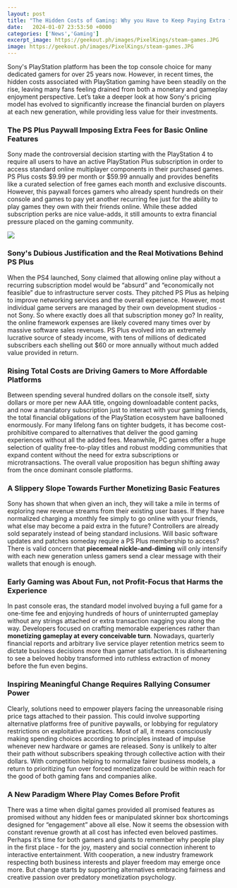 ```yaml
---
layout: post
title: "The Hidden Costs of Gaming: Why you Have to Keep Paying Extra for Less Online"
date:   2024-01-07 23:53:50 +0000
categories: ['News','Gaming']
excerpt_image: https://geekout.ph/images/PixelKings/steam-games.JPG
image: https://geekout.ph/images/PixelKings/steam-games.JPG
---
```


Sony's PlayStation platform has been the top console choice for many dedicated gamers for over 25 years now. However, in recent times, the hidden costs associated with PlayStation gaming have been steadily on the rise, leaving many fans feeling drained from both a monetary and gameplay enjoyment perspective. Let’s take a deeper look at how Sony's pricing model has evolved to significantly increase the financial burden on players at each new generation, while providing less value for their investments.
### **The PS Plus Paywall Imposing Extra Fees for Basic Online Features** 
Sony made the controversial decision starting with the PlayStation 4 to require all users to have an active PlayStation Plus subscription in order to access standard online multiplayer components in their purchased games. PS Plus costs $9.99 per month or $59.99 annually and provides benefits like a curated selection of free games each month and exclusive discounts. However, this paywall forces gamers who already spent hundreds on their console and games to pay yet another recurring fee just for the ability to play games they own with their friends online. While these added subscription perks are nice value-adds, it still amounts to extra financial pressure placed on the gaming community.

![](https://geekout.ph/images/PixelKings/steam-games.JPG)
### **Sony's Dubious Justification and the Real Motivations Behind PS Plus**
When the PS4 launched, Sony claimed that allowing online play without a recurring subscription model would be “absurd” and “economically not feasible” due to infrastructure server costs. They pitched PS Plus as helping to improve networking services and the overall experience. However, most individual game servers are managed by their own development studios - not Sony. So where exactly does all that subscription money go? In reality, the online framework expenses are likely covered many times over by massive software sales revenues. PS Plus evolved into an extremely lucrative source of steady income, with tens of millions of dedicated subscribers each shelling out $60 or more annually without much added value provided in return. 
### **Rising Total Costs are Driving Gamers to More Affordable Platforms**
Between spending several hundred dollars on the console itself, sixty dollars or more per new AAA title, ongoing downloadable content packs, and now a mandatory subscription just to interact with your gaming friends, the total financial obligations of the PlayStation ecosystem have ballooned enormously. For many lifelong fans on tighter budgets, it has become cost-prohibitive compared to alternatives that deliver the good gaming experiences without all the added fees. Meanwhile, PC games offer a huge selection of quality free-to-play titles and robust modding communities that expand content without the need for extra subscriptions or microtransactions. The overall value proposition has begun shifting away from the once dominant console platforms.
### **A Slippery Slope Towards Further Monetizing Basic Features** 
Sony has shown that when given an inch, they will take a mile in terms of exploring new revenue streams from their existing user bases. If they have normalized charging a monthly fee simply to go online with your friends, what else may become a paid extra in the future? Controllers are already sold separately instead of being standard inclusions. Will basic software updates and patches someday require a PS Plus membership to access? There is valid concern that **piecemeal nickle-and-diming** will only intensify with each new generation unless gamers send a clear message with their wallets that enough is enough.
### **Early Gaming was About Fun, not Profit-Focus that Harms the Experience**
In past console eras, the standard model involved buying a full game for a one-time fee and enjoying hundreds of hours of uninterrupted gameplay without any strings attached or extra transaction nagging you along the way. Developers focused on crafting memorable experiences rather than **monetizing gameplay at every conceivable turn**. Nowadays, quarterly financial reports and arbitrary live service player retention metrics seem to dictate business decisions more than gamer satisfaction. It is disheartening to see a beloved hobby transformed into ruthless extraction of money before the fun even begins. 
### **Inspiring Meaningful Change Requires Rallying Consumer Power** 
Clearly, solutions need to empower players facing the unreasonable rising price tags attached to their passion. This could involve supporting alternative platforms free of punitive paywalls, or lobbying for regulatory restrictions on exploitative practices. Most of all, it means consciously making spending choices according to principles instead of impulse whenever new hardware or games are released. Sony is unlikely to alter their path without subscribers speaking through collective action with their dollars. With competition helping to normalize fairer business models, a return to prioritizing fun over forced monetization could be within reach for the good of both gaming fans and companies alike.
### **A New Paradigm Where Play Comes Before Profit**
There was a time when digital games provided all promised features as promised without any hidden fees or manipulated skinner box shortcomings designed for “engagement” above all else. Now it seems the obsession with constant revenue growth at all cost has infected even beloved pastimes. Perhaps it’s time for both gamers and giants to remember why people play in the first place - for the joy, mastery and social connection inherent to interactive entertainment. With cooperation, a new industry framework respecting both business interests and player freedom may emerge once more. But change starts by supporting alternatives embracing fairness and creative passion over predatory monetization psychology. 
